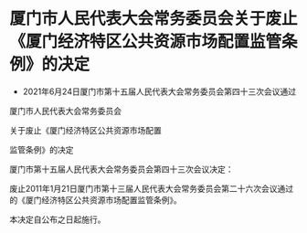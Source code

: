 # 厦门市人民代表大会常务委员会关于废止《厦门经济特区公共资源市场配置监管条例》的决定

- 2021年6月24日厦门市第十五届人民代表大会常务委员会第四十三次会议通过

<!-- INFO END -->

厦门市人民代表大会常务委员会

关于废止《厦门经济特区公共资源市场配置

监管条例》的决定

厦门市第十五届人民代表大会常务委员会第四十三次会议决定：

废止2011年1月21日厦门市第十三届人民代表大会常务委员会第二十六次会议通过的《厦门经济特区公共资源市场配置监管条例》。

本决定自公布之日起施行。
